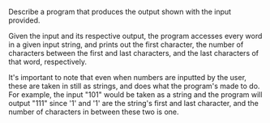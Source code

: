 Describe a program that produces the output shown with the input provided.

Given the input and its respective output, the program accesses every word in a given input string, and prints out the first character, the number of characters between the first and last characters, and the last characters of that word, respectively.

It's important to note that even when numbers are inputted by the user, these are taken in still as strings, and does what the program's made to do. For example, the input "101" would be taken as a string and the program will output "111" since '1' and '1' are the string's first and last character, and the number of characters in between these two is one.
